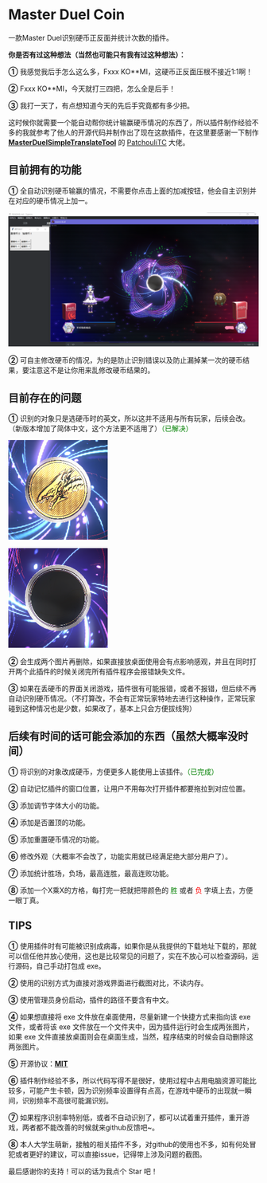 # Master Duel Coin
一款Master Duel识别硬币正反面并统计次数的插件。



**你是否有过这种想法（当然也可能只有我有过这种想法）：**

**①** 我感觉我后手怎么这么多，Fxxx KO**MI，这硬币正反面压根不接近1:1啊！

**②** Fxxx KO**MI，今天就打三四把，怎么全是后手！

**③** 我打一天了，有点想知道今天的先后手究竟都有多少把。

这时候你就需要一个能自动帮你统计输赢硬币情况的东西了，所以插件制作经验不多的我就参考了他人的开源代码并制作出了现在这款插件，在这里要感谢一下制作 **[MasterDuelSimpleTranslateTool](https://github.com/PatchouliTC/MasterDuelSimpleTranslateTool)** 的 [PatchouliTC](https://github.com/PatchouliTC) 大佬。



## **目前拥有的功能**

**①** 全自动识别硬币输赢的情况，不需要你点击上面的加减按钮，他会自主识别并在对应的硬币情况上加一。

![Coin](https://raw.githubusercontent.com/konipabai/MasterDuelCoin/main/image/show1.png)

**②** 可自主修改硬币的情况，为的是防止识别错误以及防止漏掉某一次的硬币结果，要注意这不是让你用来乱修改硬币结果的。



## **目前存在的问题**

**①** 识别的对象只是选硬币时的英文，所以这并不适用与所有玩家，后续会改。（新版本增加了简体中文，这个方法更不适用了）<font color="green">（已解决）</font>

![HeadCoin](https://raw.githubusercontent.com/konipabai/MasterDuelCoin/main/image/headCoin.png)



![tailCoin](https://raw.githubusercontent.com/konipabai/MasterDuelCoin/main/image/tailCoin.png)

**②** 会生成两个图片再删除，如果直接放桌面使用会有点影响感观，并且在同时打开两个此插件的时候关闭完所有插件程序会报错缺失文件。

**③** 如果在丢硬币的界面关闭游戏，插件很有可能报错，或者不报错，但后续不再自动识别硬币情况。（不打算改，不会有正常玩家特地去进行这种操作，正常玩家碰到这种情况也是少数，如果改了，基本上只会方便拔线狗）



## **后续有时间的话可能会添加的东西（虽然大概率没时间）**

**①** 将识别的对象改成硬币，方便更多人能使用上该插件。<font color="green">（已完成）</font>

**②** 自动记忆插件的窗口位置，让用户不用每次打开插件都要拖拉到对应位置。

**③** 添加调节字体大小的功能。

**④** 添加是否置顶的功能。

**⑤** 添加重置硬币情况的功能。

**⑥** 修改外观（大概率不会改了，功能实用就已经满足绝大部分用户了）。

**⑦** 添加统计胜场，负场，最高连胜，最高连败功能。

**⑧** 添加一个X乘X的方格，每打完一把就把带颜色的 <font color="green">胜</font> 或者 <font color="red">负</font> 字填上去，方便一眼丁真。



## TIPS

**①** 使用插件时有可能被识别成病毒，如果你是从我提供的下载地址下载的，那就可以信任他并放心使用，这也是比较常见的问题了，实在不放心可以检查源码，运行源码，自己手动打包成 exe。

**②** 使用的识别方式为直接对游戏界面进行截图对比，不读内存。

**③** 使用管理员身份启动，插件的路径不要含有中文。

**④** 如果想直接将 exe 文件放在桌面使用，尽量新建一个快捷方式来指向该 exe 文件，或者将该 exe 文件放在一个文件夹中，因为插件运行时会生成两张图片，如果 exe 文件直接放桌面则会在桌面生成，当然，程序结束的时候会自动删除这两张图片。

**⑤** 开源协议：**[MIT](https://github.com/konipabai/MasterDuelCoin/blob/main/LICENSE)**

**⑥** 插件制作经验不多，所以代码写得不是很好，使用过程中占用电脑资源可能比较多，可能产生卡顿，因为识别频率设置得有点高，在游戏中硬币的出现就一瞬间，识别频率不高很可能漏识别。

**⑦** 如果程序识别率特别低，或者不自动识别了，都可以试着重开插件，重开游戏，两者都不能改善的时候就来github反馈吧~。

**⑧** 本人大学生萌新，接触的相关插件不多，对github的使用也不多，如有何处冒犯或者更好的建议，可以直接issue，记得带上涉及问题的截图。



最后感谢你的支持！可以的话为我点个 Star 吧！
